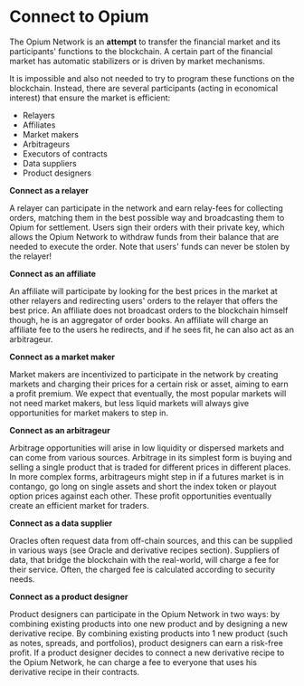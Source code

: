 # Connect to Opium

The Opium Network is an **attempt** to transfer the financial market and its participants' functions to the blockchain. A certain part of the financial market has automatic stabilizers or is driven by market mechanisms. 

It is impossible and also not needed to try to program these functions on the blockchain. Instead, there are several participants \(acting in economical interest\) that ensure the market is efficient:

* Relayers
* Affiliates
* Market makers
* Arbitrageurs
* Executors of contracts
* Data suppliers
* Product designers

**Connect as a relayer**

A relayer can participate in the network and earn relay-fees for collecting orders, matching them in the best possible way and broadcasting them to Opium for settlement. Users sign their orders with their private key, which allows the Opium Network to withdraw funds from their balance that are needed to execute the order. Note that users' funds can never be stolen by the relayer!

**Connect as an affiliate**

An affiliate will participate by looking for the best prices in the market at other relayers and redirecting users' orders to the relayer that offers the best price. An affiliate does not broadcast orders to the blockchain himself though, he is an aggregator of order books. An affiliate will charge an affiliate fee to the users he redirects, and if he sees fit, he can also act as an arbitrageur.

**Connect as a market maker**

Market makers are incentivized to participate in the network by creating markets and charging their prices for a certain risk or asset, aiming to earn a profit premium. We expect that eventually, the most popular markets will not need market makers, but less liquid markets will always give opportunities for market makers to step in.

**Connect as an arbitrageur**

Arbitrage opportunities will arise in low liquidity or dispersed markets and can come from various sources. Arbitrage in its simplest form is buying and selling a single product that is traded for different prices in different places. In more complex forms, arbitrageurs might step in if a futures market is in contango, go long on single assets and short the index token or playout option prices against each other. These profit opportunities eventually create an efficient market for traders.

**Connect as a data supplier**

Oracles often request data from off-chain sources, and this can be supplied in various ways \(see Oracle and derivative recipes section\). Suppliers of data, that bridge the blockchain with the real-world, will charge a fee for their service. Often, the charged fee is calculated according to security needs.

**Connect as a product designer**

Product designers can participate in the Opium Network in two ways: by combining existing products into one new product and by designing a new derivative recipe. By combining existing products into 1 new product \(such as notes, spreads, and portfolios\), product designers can earn a risk-free profit. If a product designer decides to connect a new derivative recipe to the Opium Network, he can charge a fee to everyone that uses his derivative recipe in their contracts.

